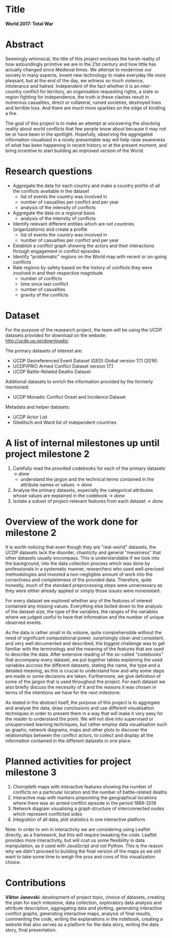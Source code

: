 # Title
**World 2017: Total War**

# Abstract
Seemingly whimsical, the title of this project encloses the harsh reality of how astoundingly primitive we are in the 21st century and how little has actually changed since Medieval times. We attempt to modernise our society in many aspects, invent new technology to make everyday life more pleasant, but at the end of the day, we witness so much violence, intolerance and hatred. Independent of the fact whether it is an inter-country conflict for territory, an organisation requesting rights, a state or region fighting for independence, the truth is these clashes result in numerous casualties, direct or collateral, ruined societies, destroyed lives and terrible loss. And there are much more sparkles on the edge of kindling a fire.

The goal of this project is to make an attempt at uncovering the shocking reality about world conflicts that few people know about because it may not be or have been in the spotlight. Hopefully, observing the aggregated information visualised in a nicely presentable way will help raise awareness of what has been happening in recent history or at the present moment, and bring incentive to start building an improved version of the World.

# Research questions

* Aggregate the data for each country and make a country profile of all the conflicts available in the dataset
	* list of events the country was involved in
	* number of casualties per conflict and per year
	* analysis of the intensity of conflicts
* Aggregate the data on a regional basis
	* analysis of the intensity of conflicts
* Identify relevant different entities which are not countries (organizations) and create a profile
	* list of events the country was involved in
	* number of casualties per conflict and per year
* Establish a conflict graph showing the actors and their interactions through engagement in conflict episodes
* Identify "problematic" regions on the World map with recent or on-going conflicts
* Rate regions by safety based on the history of conflicts they were involved in and their respective magnitude
	* number of conflicts
	* time since last conflict
	* number of casualties
	* gravity of the conflicts

# Dataset

For the purpose of the reasearch project, the team will be using the UCDP datasets provided for download on the website: http://ucdp.uu.se/downloads/.

The primary datasets of interest are:
* UCDP Georeferenced Event Dataset (GED) Global version 17.1 (2016)
* UCDP/PRIO Armed Conflict Dataset version 17.1
* UCDP Battle-Related Deaths Dataset

Additional datasets to enrich the information provided by the formerly mentioned:
* UCDP Monadic Conflict Onset and Incidence Dataset

Metadata and helper datasets:
* UCDP Actor List
* Gleditsch and Ward list of independent countries

# A list of internal milestones up until project milestone 2

1. Carefully read the provided codebooks for each of the primary datasets -> *done*
	* understand the jargon and the technical terms contained in the attribute names or values -> *done*
2. Analyse the primary datasets, especially the categorical attributes whose values are explained in the codebook -> *done*
3. Isolate a subset of project-relevant features from each dataset -> *done*

# Overview of the work done for milestone 2

It is worth noticing that even though they are "real-world" datasets, the UCDP datasets lack the disorder, chaoticity and general "messiness" that other datasets usually encompass. This is understandable if we look into the background, into the data collection process which was done by professionals in a systematic manner, researchers who used well-precised methodologies and invested a non-negligible amount of work into the correctness and completeness of the provided data. Therefore, quite honestly, much of the standard preprocessing steps were unnecessary as they were either already applied or simply those issues were nonexistant.

For every dataset we explored whether any of the features of interest contained any missing values. Everything else boiled down to the analysis of the dataset size, the type of the variables, the ranges of the variables where we judged useful to have that information and the number of unique observed events.

As the data is rather small in its volume, quite comprehensible without the need of significant computational power, surprisingly clean and consistent, and very well documented and described, the biggest challenge was to get familiar with the terminology and the meaning of the features that are used to describe the data. After extensive reading of the so-called "codebooks" that accompany every dataset, we put together tables explaining the used variables accross the different datasets, stating the name, the type and a detailed meaning, as this is crucial to understand how and why some steps are made or some decisions are taken. Furthermore, we give definition of some of the jargon that is used throughout the project. For each dataset we also briefly discuss the necessity of it and the reasons it was chosen in terms of the intentions we have for the next milestone.

As stated in the abstract itself, the purpose of this project is to aggregate and analyse the data, draw conclusions and use different visualisation techniques in order to present them in a way that will make it very easy for the reader to understand the point. We will not dive into supervised or unsupervised learning techniques, but rather employ data visualisation such as graphs, network diagrams, maps and other plots to discover the relationships between the conflict actors, to collect and display all the information contained in the different datasets in one place.

# Planned activities for project milestone 3

1. Choropleth maps with interactive features showing the number of conflicts on a particular location and the number of battle-related deaths
2. Interactive map with markers pinpointing the geographical locations where there was an armed conflict episode in the period 1989-2016
3. Network diagram visualising a graph structure of interconnected nodes which represent conflicted sides
4. Integration of all data, plot statistics in one interactive platform

Note: In order to win in interactivity we are considering using Leaflet directly, as a framework, but this will require tweaking the code. Leaflet provides more interactivity, but will cost us some flexibility in data manipulation, as it used with JavaScript and not Python. This is the reason why we didn't proceed to building the final version of the maps as we still want to take some time to weigh the pros and cons of this visualization choice.

# Contributions

**Viktor Janevski**: development of project topic, choice of datasets, creating the plan for each milestone, data collection, exploratory data analysis and attribute description, aggregating data and plotting, generating interactive conflict graphs, generating interactive maps, analysis of final results, commenting the code, writing the explanations in the notebook, creating a website that also serves as a platform for the data story, writing the data story, final presentation.
